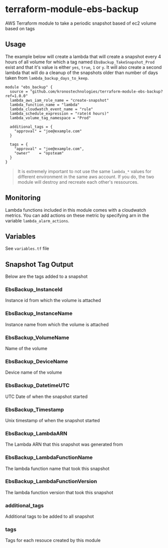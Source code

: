 # terraform-module-ebs-backup
AWS Terraform module to take a periodic snapshot based of ec2 volume based on tags

## Usage
The example below will create a lambda that will create a snapshot every 4 hours of
all volume for which a tag named `EbsBackup_TakeSnapshot_Prod` exist and that it's
 value is either `yes`, `true`, `1` or `y`.
It will also create a second lambda that will do a cleanup of the snapshots older than
number of days taken from `lambda_backup_days_to_keep`.

```
module "ebs_backup" {
  source = "github.com/kronostechnologies/terraform-module-ebs-backup?ref=1.0.0"
  lambda_aws_iam_role_name = "create-snapshot"
  lambda_function_name = "lambda"
  lambda_cloudwatch_event_name = "rule"
  lambda_schedule_expression = "rate(4 hours)"
  lambda_volume_tag_namespace = "Prod"

  additional_tags = {
    "approval" = "joe@example.com"
  }

  tags = {
    "approval" = "joe@example.com",
    "owner"    = "opsteam"
  }
}
```

  > It is extremely important to not use the same `lambda_*` values for different environment in the same aws account. If you do, the two module will destroy and recreate each other's ressources.

## Monitoring
Lambda functions included in this module comes with a cloudwatch metrics. You can add actions on these metric by specifying arn in the variable `lambda_alarm_actions`.


## Variables
See `variables.tf` file

## Snapshot Tag Output
Below are the tags added to a snapshot

### EbsBackup_InstanceId
Instance id from which the volume is attached

### EbsBackup_InstanceName
Instance name from which the volume is attached

### EbsBackup_VolumeName
Name of the volume

### EbsBackup_DeviceName
Device name of the volume

### EbsBackup_DatetimeUTC
UTC Date of when the snapshot started

### EbsBackup_Timestamp
Unix timestamp of when the snapshot started

### EbsBackup_LambdaARN
The Lambda ARN that this snapshot was generated from

### EbsBackup_LambdaFunctionName
The lambda function name that took this snapshot

### EbsBackup_LambdaFunctionVersion
The lambda function version that took this snapshot

### additional_tags
Additional tags to be added to all snapshot

### tags
Tags for each resouce created by this module